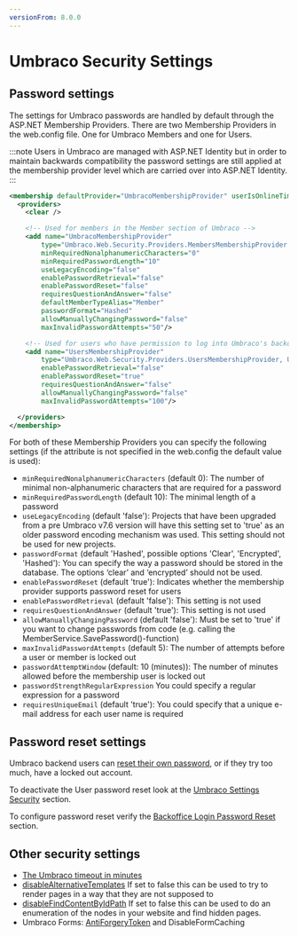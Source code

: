 ```yaml
---
versionFrom: 8.0.0
---
```


# Umbraco Security Settings

## Password settings

The settings for Umbraco passwords are handled by default through the ASP.NET Membership Providers. There are two Membership Providers in the web.config file. One for Umbraco Members and one for Users.

:::note
Users in Umbraco are managed with ASP.NET Identity but in order to maintain backwards compatibility the password settings are still applied at the membership provider level which are carried over into ASP.NET Identity.
:::

```xml
<membership defaultProvider="UmbracoMembershipProvider" userIsOnlineTimeWindow="15">
  <providers>
    <clear />

    <!-- Used for members in the Member section of Umbraco -->
    <add name="UmbracoMembershipProvider"
        type="Umbraco.Web.Security.Providers.MembersMembershipProvider, Umbraco.Web"
        minRequiredNonalphanumericCharacters="0"
        minRequiredPasswordLength="10"
        useLegacyEncoding="false"
        enablePasswordRetrieval="false"
        enablePasswordReset="false"
        requiresQuestionAndAnswer="false"
        defaultMemberTypeAlias="Member"
        passwordFormat="Hashed"
        allowManuallyChangingPassword="false"
        maxInvalidPasswordAttempts="50"/>

    <!-- Used for users who have permission to log into Umbraco's backoffice, listed in the Users section of Umbraco -->
    <add name="UsersMembershipProvider"
        type="Umbraco.Web.Security.Providers.UsersMembershipProvider, Umbraco.Web"
        enablePasswordRetrieval="false"
        enablePasswordReset="true"
        requiresQuestionAndAnswer="false"
        allowManuallyChangingPassword="false"
        maxInvalidPasswordAttempts="100"/>

  </providers>
</membership>
```

For both of these Membership Providers you can specify the following settings (if the attribute is not specified in the web.config the default value is used):

- `minRequiredNonalphanumericCharacters` (default 0): The number of minimal non-alphanumeric characters that are required for a password
- `minRequiredPasswordLength` (default 10): The minimal length of a password
- `useLegacyEncoding` (default 'false'): Projects that have been upgraded from a pre Umbraco v7.6 version will have this setting set to 'true' as an older password encoding mechanism was used. This setting should not be used for new projects.
- `passwordFormat` (default 'Hashed', possible options 'Clear', 'Encrypted', 'Hashed'): You can specify the way a password should be stored in the database. The options ‘clear’ and ‘encrypted’ should not be used.
- `enablePasswordReset` (default 'true'): Indicates whether the membership provider supports password reset for users
- `enablePasswordRetrieval` (default 'false'): This setting is not used
- `requiresQuestionAndAnswer` (default 'true'): This setting is not used
- `allowManuallyChangingPassword` (default 'false'): Must be set to 'true' if you want to change passwords from code (e.g. calling the MemberService.SavePassword()-function)
- `maxInvalidPasswordAttempts` (default 5): The number of attempts before a user or member is locked out
- `passwordAttemptWindow` (default: 10 (minutes)): The number of minutes allowed before the membership user is locked out
- `passwordStrengthRegularExpression` You could specify a regular expression for a password
- `requiresUniqueEmail` (default 'true'): You could specify that a unique e-mail address for each user name is required

## Password reset settings

Umbraco backend users can [reset their own password](../password-reset-v8.md), or if they try too much, have a locked out account.

To deactivate the User password reset look at the [Umbraco Settings Security](../../Config/umbracoSettings/index-v8.md#security) section.

To configure password reset verify the [Backoffice Login Password Reset](../../../Getting-Started/Backoffice/Login/index-v8.md#password-reset) section.

## Other security settings

- [The Umbraco timeout in minutes](../../Config/webconfig/index.md#umbracotimeoutinminutes)
- [disableAlternativeTemplates](../../Config/umbracoSettings/index.md#webrouting) If set to false this can be used to try to render pages in a way that they are not supposed to
- [disableFindContentByIdPath](../../Config/umbracoSettings/index.md#webrouting) If set to false this can be used to do an enumeration of the nodes in your website and find hidden pages.
- Umbraco Forms: [AntiForgeryToken](../../../Add-ons/UmbracoForms/Developer/Configuration/index.md#enableantiforgerytoken) and DisableFormCaching
